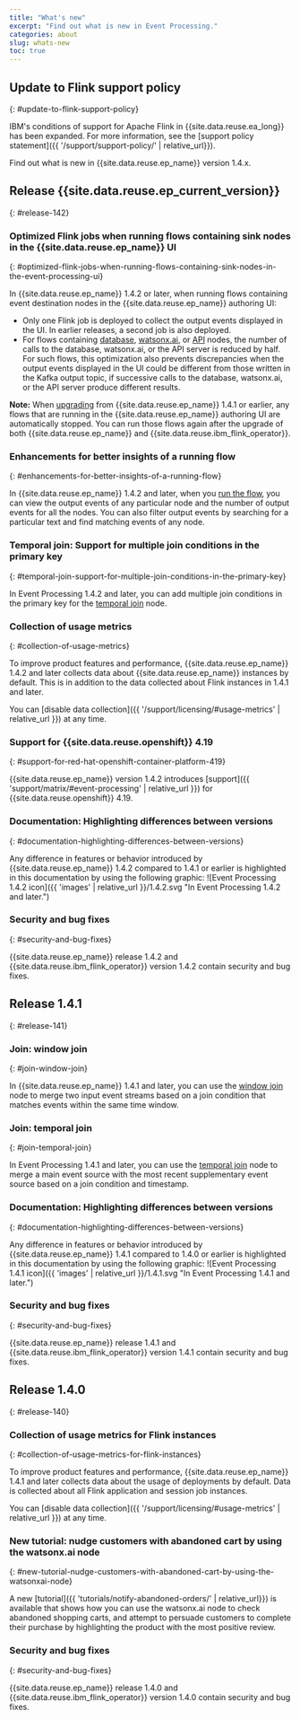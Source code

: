 ```yaml
---
title: "What's new"
excerpt: "Find out what is new in Event Processing."
categories: about
slug: whats-new
toc: true
---
```



## Update to Flink support policy
{: #update-to-flink-support-policy}

IBM's conditions of support for Apache Flink in {{site.data.reuse.ea_long}} has been expanded. For more information, see the [support policy statement]({{ '/support/support-policy/' | relative_url}}).

Find out what is new in {{site.data.reuse.ep_name}} version 1.4.x.


## Release {{site.data.reuse.ep_current_version}}
{: #release-142}


### Optimized Flink jobs when running flows containing sink nodes in the {{site.data.reuse.ep_name}} UI
{: #optimized-flink-jobs-when-running-flows-containing-sink-nodes-in-the-event-processing-ui}

In {{site.data.reuse.ep_name}} 1.4.2 or later, when running flows containing event destination nodes in the {{site.data.reuse.ep_name}} authoring UI:

- Only one Flink job is deployed to collect the output events displayed in the UI. In earlier releases, a second job is also deployed.
- For flows containing [database](../../nodes/enrichmentnode/#database), [watsonx.ai](../../nodes/enrichmentnode/#watsonx-node), or [API](../../nodes/enrichmentnode/#enrichment-from-an-api) nodes, the number of calls to the database, watsonx.ai, or the API server is reduced by half. For such flows, this optimization also prevents discrepancies when the output events displayed in the UI could be different from those written in the Kafka output topic, if successive calls to the database, watsonx.ai, or the API server produce different results.

**Note:** When [upgrading](../../installing/upgrading/) from {{site.data.reuse.ep_name}} 1.4.1 or earlier, any flows that are running in the {{site.data.reuse.ep_name}} authoring UI are automatically stopped. You can run those flows again after the upgrade of both {{site.data.reuse.ep_name}} and {{site.data.reuse.ibm_flink_operator}}.

### Enhancements for better insights of a running flow
{: #enhancements-for-better-insights-of-a-running-flow}

In {{site.data.reuse.ep_name}} 1.4.2 and later, when you [run the flow](../../getting-started/canvas/#run-flow), you can view the output events of any particular node and the number of output events for all the nodes. You can also filter output events by searching for a particular text and find matching events of any node.


### Temporal join: Support for multiple join conditions in the primary key
{: #temporal-join-support-for-multiple-join-conditions-in-the-primary-key}

In Event Processing 1.4.2 and later, you can add multiple join conditions in the primary key for the [temporal join](../../nodes/joins/#temporal-join) node.

### Collection of usage metrics
{: #collection-of-usage-metrics}

To improve product features and performance, {{site.data.reuse.ep_name}} 1.4.2 and later collects data about {{site.data.reuse.ep_name}} instances by default. This is in addition to the data collected about Flink instances in 1.4.1 and later.

You can [disable data collection]({{ '/support/licensing/#usage-metrics' | relative_url }}) at any time.

### Support for {{site.data.reuse.openshift}} 4.19
{: #support-for-red-hat-openshift-container-platform-419}

{{site.data.reuse.ep_name}} version 1.4.2 introduces [support]({{ 'support/matrix/#event-processing' | relative_url }}) for {{site.data.reuse.openshift}} 4.19.

### Documentation: Highlighting differences between versions
{: #documentation-highlighting-differences-between-versions}

Any difference in features or behavior introduced by {{site.data.reuse.ep_name}} 1.4.2 compared to 1.4.1 or earlier is highlighted in this documentation by using the following graphic: ![Event Processing 1.4.2 icon]({{ 'images' | relative_url }}/1.4.2.svg "In Event Processing 1.4.2 and later.")

### Security and bug fixes
{: #security-and-bug-fixes}

{{site.data.reuse.ep_name}} release 1.4.2 and {{site.data.reuse.ibm_flink_operator}} version 1.4.2 contain security and bug fixes.



## Release 1.4.1
{: #release-141}

### Join: window join
{: #join-window-join}

In {{site.data.reuse.ep_name}} 1.4.1 and later, you can use the [window join](../../nodes/joins/#window-join) node to merge two input event streams based on a join condition that matches events within the same time window.

### Join: temporal join
{: #join-temporal-join}

In Event Processing 1.4.1 and later, you can use the [temporal join](../../nodes/joins/#temporal-join) node to merge a main event source with the most recent supplementary event source based on a join condition and timestamp.

### Documentation: Highlighting differences between versions
{: #documentation-highlighting-differences-between-versions}

Any difference in features or behavior introduced by {{site.data.reuse.ep_name}} 1.4.1 compared to 1.4.0 or earlier is highlighted in this documentation by using the following graphic: ![Event Processing 1.4.1 icon]({{ 'images' | relative_url }}/1.4.1.svg "In Event Processing 1.4.1 and later.")

### Security and bug fixes
{: #security-and-bug-fixes}

{{site.data.reuse.ep_name}} release 1.4.1 and {{site.data.reuse.ibm_flink_operator}} version 1.4.1 contain security and bug fixes.


## Release 1.4.0
{: #release-140}


### Collection of usage metrics for Flink instances
{: #collection-of-usage-metrics-for-flink-instances}

To improve product features and performance, {{site.data.reuse.ep_name}} 1.4.1 and later collects data about the usage of deployments by default. Data is collected about all Flink application and session job instances.

You can [disable data collection]({{ '/support/licensing/#usage-metrics' | relative_url }}) at any time.


### New tutorial: nudge customers with abandoned cart by using the watsonx.ai node
{: #new-tutorial-nudge-customers-with-abandoned-cart-by-using-the-watsonxai-node}

A new [tutorial]({{ 'tutorials/notify-abandoned-orders/' | relative_url}}) is available that shows how you can use the watsonx.ai node to check abandoned shopping carts, and attempt to persuade customers to complete their purchase by highlighting the product with the most positive review.


### Security and bug fixes
{: #security-and-bug-fixes}

{{site.data.reuse.ep_name}} release 1.4.0 and {{site.data.reuse.ibm_flink_operator}} version 1.4.0 contain security and bug fixes.

